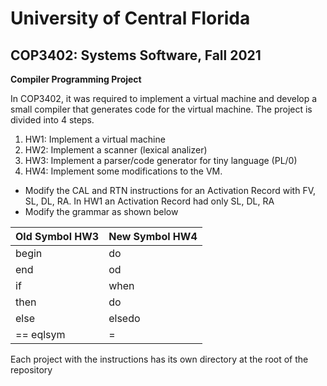 # University of Central Florida
## COP3402: Systems Software, Fall 2021

**Compiler Programming Project**

In COP3402, it was required to implement a virtual machine and develop a small compiler that generates code for the virtual machine. The project is divided into 4 steps.

1. HW1: Implement a virtual machine
2. HW2: Implement a scanner (lexical analizer)
3. HW3: Implement a parser/code generator for tiny language (PL/0) 
4. HW4: Implement some modifications to the VM.
- Modify the CAL and RTN instructions for an Activation Record with FV, SL, DL, RA. In HW1 an Activation Record had only SL, DL, RA
- Modify the grammar as shown below

| Old Symbol HW3 | New Symbol HW4 |
|----------------|----------------|
| begin          | do             |
| end            | od             |
| if             | when           |
| then           | do             |
| else           | elsedo         |
| == eqlsym      | =              |

Each project with the instructions has its own directory at the root of the repository 
